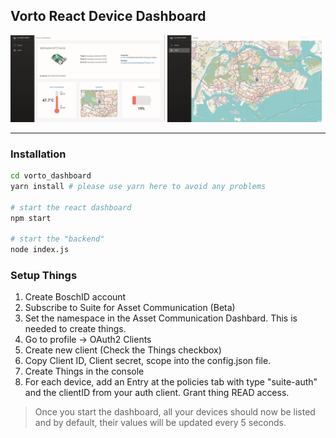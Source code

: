 ## Vorto React Device Dashboard


<img src="./assets/deviceDashboard.png" width="49%"/> <img src="./assets/locatePage.png" width="49%"/>

---

### Installation
```bash
cd vorto_dashboard
yarn install # please use yarn here to avoid any problems

# start the react dashboard
npm start

# start the "backend"
node index.js
```

### Setup Things
1. Create BoschID account
1. Subscribe to Suite for Asset Communication (Beta)
1. Set the namespace in the Asset Communication Dashbard. This is needed to create things.
1. Go to profile -> OAuth2 Clients
1. Create new client (Check the Things checkbox)
1. Copy Client ID, Client secret, scope into the config.json file.
1. Create Things in the console
1. For each device, add an Entry at the policies tab with type "suite-auth" and the clientID from your auth client. Grant thing READ access.

> Once you start the dashboard, all your devices should now be listed and by default, their values will be updated every 5 seconds.
